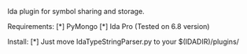 Ida plugin for symbol sharing and storage.

Requirements:
  [\*] PyMongo
  [\*] Ida Pro (Tested on 6.8 version)

Install:
  [\*] Just move IdaTypeStringParser.py to your $(IDADIR)/plugins/
